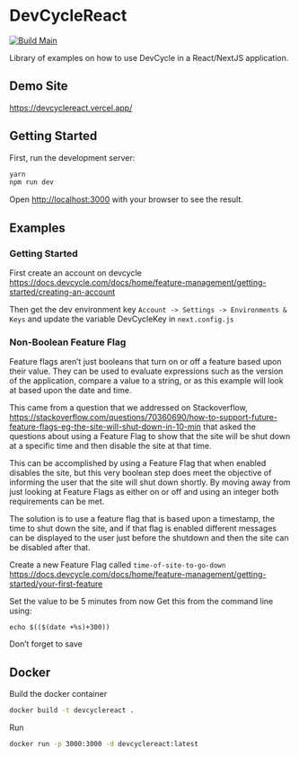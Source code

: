 # DevCycleReact

[![Build Main](https://github.com/markcallen/devcyclereact/actions/workflows/build-main.yml/badge.svg?branch=main)](https://github.com/markcallen/devcyclereact/actions/workflows/build-main.yml)

Library of examples on how to use DevCycle in a React/NextJS application.

## Demo Site

https://devcyclereact.vercel.app/

## Getting Started

First, run the development server:

```bash
yarn
npm run dev
```

Open [http://localhost:3000](http://localhost:3000) with your browser to see the
result.

## Examples

### Getting Started

First create an account on devcycle
https://docs.devcycle.com/docs/home/feature-management/getting-started/creating-an-account

Then get the dev environment key `Account -> Settings -> Environments & Keys`
and update the variable DevCycleKey in `next.config.js`

### Non-Boolean Feature Flag

Feature flags aren’t just booleans that turn on or off a feature based upon
their value. They can be used to evaluate expressions such as the version of the
application, compare a value to a string, or as this example will look at based
upon the date and time.

This came from a question that we addressed on Stackoverflow,
https://stackoverflow.com/questions/70360690/how-to-support-future-feature-flags-eg-the-site-will-shut-down-in-10-min
that asked the questions about using a Feature Flag to show that the site will
be shut down at a specific time and then disable the site at that time.

This can be accomplished by using a Feature Flag that when enabled disables the
site, but this very boolean step does meet the objective of informing the user
that the site will shut down shortly. By moving away from just looking at
Feature Flags as either on or off and using an integer both requirements can be
met.

The solution is to use a feature flag that is based upon a timestamp, the time
to shut down the site, and if that flag is enabled different messages can be
displayed to the user just before the shutdown and then the site can be disabled
after that.

Create a new Feature Flag called `time-of-site-to-go-down`
https://docs.devcycle.com/docs/home/feature-management/getting-started/your-first-feature

Set the value to be 5 minutes from now Get this from the command line using:

```
echo $(($(date +%s)+300))
```

Don’t forget to save

## Docker

Build the docker container

```bash
docker build -t devcyclereact .
```

Run

```bash
docker run -p 3000:3000 -d devcyclereact:latest
```
